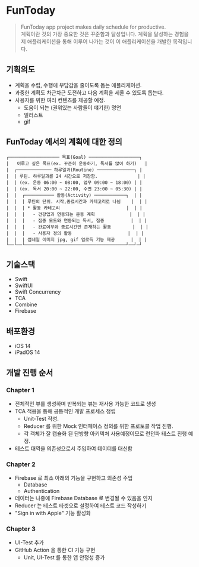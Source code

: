# FunToday

> FunToday app project makes daily schedule for productive.<br/>
> 계획이란 것의 가장 중요한 것은 꾸준함과 달성입니다. 계획을 달성하는 경험을 제 애플리케이션을 통해 이루어 나가는 것이 이 애플리케이션을 개발한 목적입니다.

## 기획의도

* 계획을 수립, 수행에 부담감을 줄이도록 돕는 애플리케이션.
* 과중한 계획도 차근차근 도전하고 다음 계획을 세울 수 있도록 돕는다.
* 사용자를 위한 여러 컨텐츠를 제공할 예정.
  - 도움이 되는 (권위있는 사람들이 얘기한) 명언
  - 일러스트
  - gif

## FunToday 에서의 계획에 대한 정의

```none
┌─────────────────── 목표(Goal) ───────────────────┐
|   이루고 싶은 목표(ex. 꾸준히 운동하기, 독서를 많이 하기)   |
|  ┌───────────── 하루일과(Routine) ──────────────┐ |
|  | 루틴. 하루일과를 24 시간으로 저장함.               | |
|  | (ex. 운동 06:00 ~ 08:00, 업무 09:00 ~ 18:00) | |
|  | (ex. 독서 20:00 ~ 22:00, 수면 23:00 ~ 05:30) | |
|  |  ┌─────────── 활동(Activity) ────────────┐  | |
|  |  | 루틴의 단위. 시작,종료시간과 카테고리로 나뉨    |  | |
|  |  | * 활동 카테고리                         |  | |
|  |  |   - 건강앱과 연동되는 운동 계획             |  | |
|  |  |   - 집중 모드와 연동되는 독서, 집중          |  | |
|  |  |   - 완료여부와 종료시간만 존재하는 활동        |  | |
|  |  |   - 사용자 정의 활동                     |  | |
|  |  | 썸네일 이미지 jpg, gif 업로득 기능 제공      |  | |
└──└──└──────────────────────────────────────┘──┘─┘
```

## 기술스택

* Swift
* SwiftUI
* Swift Concurrency
* TCA
* Combine
* Firebase

## 배포환경

* iOS 14
* iPadOS 14

## 개발 진행 순서

### Chapter 1

* 전체적인 뷰를 생성하며 반복되는 뷰는 재사용 가능한 코드로 생성
* TCA 적용을 통해 공통적인 개발 프로세스 정립
  - Unit-Test 작성.
  - Reducer 를 위한 Mock 인터페이스 정의를 위한 프로토콜 작업 진행.
  - 각 객체가 잘 캡슐화 된 단방향 아키텍처 사용예정이므로 런던파 테스트 진행 예정.
* 테스트 대역을 의존성으로서 주입하여 데이터를 대신함

### Chapter 2

* Firebase 로 최소 아래의 기능을 구현하고 의존성 주입
  - Database
  - Authentication
* 데이터는 나중에 Firebase Database 로 변경될 수 있음을 인지
* Reducer 는 테스트 타겟으로 설정하여 테스트 코드 작성하기
* "Sign in with Apple" 기능 활성화

### Chapter 3

* UI-Test 추가
* GitHub Action 을 통한 CI 기능 구현
  - Unit, UI-Test 를 통한 앱 안정성 증가
